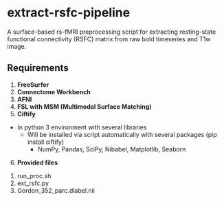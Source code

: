 # extract-rsfc-pipeline
A surface-based rs-fMRI preprocessing script for extracting resting-state functional connectivity (RSFC) matrix from raw bold timeseries and T1w image.

## Requirements
1. **FreeSurfer**
2. **Connectome Workbench**
3. **AFNI**
4. **FSL with MSM (Multimodal Surface Matching)**
5. **Ciftify** 
* In python 3 environment with several libraries
  * Will be installed via script automatically with several packages (pip install ciftify)
    * NumPy, Pandas, SciPy, Nibabel, Matplotlib, Seaborn
6. **Provided files**
 1) run_proc.sh
 2) ext_rsfc.py
 3) Gordon_352_parc.dlabel.nii
